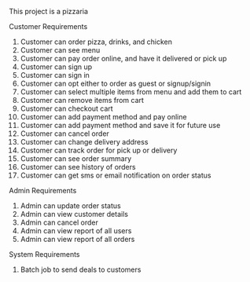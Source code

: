 This project is a pizzaria

Customer Requirements
1. Customer can order pizza, drinks, and chicken
2. Customer can see menu
3. Customer can pay order online, and have it delivered or pick up
4. Customer can sign up
5. Customer can sign in
6. Customer can opt either to order as guest or signup/signin
7. Customer can select multiple items from menu and add them to cart
8. Customer can remove items from cart
9. Customer can checkout cart
10. Customer can add payment method and pay online
11. Customer can add payment method and save it for future use
12. Customer can cancel order
13. Customer can change delivery address
14. Customer can track order for pick up or delivery
15. Customer can see order summary
16. Customer can see history of orders
17. Customer can get sms or email notification on order status


Admin Requirements
1. Admin can update order status
2. Admin can view customer details
3. Admin can cancel order
4. Admin can view report of all users
5. Admin can view report of all orders

System Requirements
1. Batch job to send deals to customers
